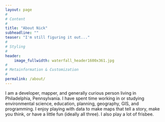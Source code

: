 ```yaml
---
layout: page
#
# Content
#
title: "About Nick"
subheadline: ""
teaser: "I'm still figuring it out..."
#
# Styling
#
header:
    image_fullwidth: waterfall_header1600x361.jpg
#
# Metainformation & Customization
#
permalink: /about/
---
```

I am a developer, mapper, and generally curious person living in Philadelphia, Pennsylvania. I have spent time working in or studying environmental science, education, planning, geography, GIS, and programming. I enjoy playing with data to make maps that tell a story, make you think, or have a little fun (ideally all three). I also play a lot of frisbee.
